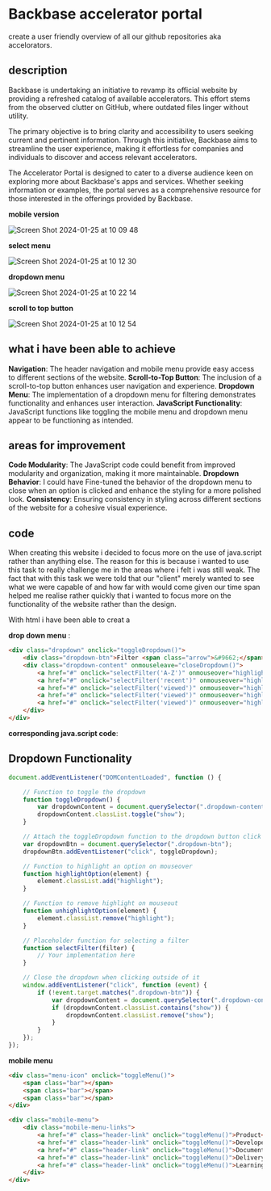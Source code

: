 # Backbase accelerator portal
create a user friendly overview of all our github repositories aka accelorators.

## description

Backbase is undertaking an initiative to revamp its official website by providing a refreshed catalog of available accelerators. This effort stems from the observed clutter on GitHub, where outdated files linger without utility.

The primary objective is to bring clarity and accessibility to users seeking current and pertinent information. Through this initiative, Backbase aims to streamline the user experience, making it effortless for companies and individuals to discover and access relevant accelerators.

The Accelerator Portal is designed to cater to a diverse audience keen on exploring more about Backbase's apps and services. Whether seeking information or examples, the portal serves as a comprehensive resource for those interested in the offerings provided by Backbase.


**mobile version**


![Screen Shot 2024-01-25 at 10 09 48](https://github.com/rileyesther/the-startup-responsive-interactieve-website/assets/144009597/85556023-f3a7-4314-a607-ce973e15da48)

**select menu**


![Screen Shot 2024-01-25 at 10 12 30](https://github.com/rileyesther/the-startup-responsive-interactieve-website/assets/144009597/47e4bb91-4307-4bc7-8124-a29fa81fe46e)

**dropdown menu**

![Screen Shot 2024-01-25 at 10 22 14](https://github.com/rileyesther/the-startup-responsive-interactieve-website/assets/144009597/51915af1-3148-4337-9f7b-e995e3a30bcc)


**scroll to top button**


![Screen Shot 2024-01-25 at 10 12 54](https://github.com/rileyesther/the-startup-responsive-interactieve-website/assets/144009597/7e700a1f-47fe-46ae-a086-939645b5ace1)

## what i have been able to achieve 

**Navigation**: The header navigation and mobile menu provide easy access to different sections of the website.
**Scroll-to-Top Button**: The inclusion of a scroll-to-top button enhances user navigation and experience.
**Dropdown Menu**: The implementation of a dropdown menu for filtering demonstrates functionality and enhances user interaction.
**JavaScript Functionality**: JavaScript functions like toggling the mobile menu and dropdown menu appear to be functioning as intended.

## areas for improvement 

**Code Modularity**: The JavaScript code could benefit from improved modularity and organization, making it more maintainable.
**Dropdown Behavior**: I could have Fine-tuned the behavior of the dropdown menu to close when an option is clicked and enhance the styling for a more polished look.
**Consistency**: Ensuring consistency in styling across different sections of the website for a cohesive visual experience.

## code 

When creating this website i decided to focus more on the use of java.script rather than anything else. The reason for this is because i wanted to use this task to really challenge me in the areas where i felt i was still weak. The fact that with this task we were told that our "client" merely wanted to see what we were capable of and how far with would come given our time span helped me realise rather quickly that i wanted to focus more on the functionality of the website rather than the design.

With html i have been able to creat a 

**drop down menu** :



```html
<div class="dropdown" onclick="toggleDropdown()">
    <div class="dropdown-btn">Filter <span class="arrow">&#9662;</span></div>
    <div class="dropdown-content" onmouseleave="closeDropdown()">
        <a href="#" onclick="selectFilter('A-Z')" onmouseover="highlightOption(this)" onmouseout="unhighlightOption(this)">Digital Banking</a>
        <a href="#" onclick="selectFilter('recent')" onmouseover="highlightOption(this)" onmouseout="unhighlightOption(this)">Digital Onboarding</a>
        <a href="#" onclick="selectFilter('viewed')" onmouseover="highlightOption(this)" onmouseout="unhighlightOption(this)">Digital Lending</a>
        <a href="#" onclick="selectFilter('viewed')" onmouseover="highlightOption(this)" onmouseout="unhighlightOption(this)">Digital Assist</a>
        <a href="#" onclick="selectFilter('viewed')" onmouseover="highlightOption(this)" onmouseout="unhighlightOption(this)">Digital Engage</a>
    </div>
</div>
```
**corresponding java.script code**:

## Dropdown Functionality

```javascript
document.addEventListener("DOMContentLoaded", function () {

    // Function to toggle the dropdown
    function toggleDropdown() {
        var dropdownContent = document.querySelector(".dropdown-content");
        dropdownContent.classList.toggle("show");
    }

    // Attach the toggleDropdown function to the dropdown button click event
    var dropdownBtn = document.querySelector(".dropdown-btn");
    dropdownBtn.addEventListener("click", toggleDropdown);

    // Function to highlight an option on mouseover
    function highlightOption(element) {
        element.classList.add("highlight");
    }

    // Function to remove highlight on mouseout
    function unhighlightOption(element) {
        element.classList.remove("highlight");
    }

    // Placeholder function for selecting a filter
    function selectFilter(filter) {
        // Your implementation here
    }

    // Close the dropdown when clicking outside of it
    window.addEventListener("click", function (event) {
        if (!event.target.matches(".dropdown-btn")) {
            var dropdownContent = document.querySelector(".dropdown-content");
            if (dropdownContent.classList.contains("show")) {
                dropdownContent.classList.remove("show");
            }
        }
    });
});
```


 **mobile menu**

```html
<div class="menu-icon" onclick="toggleMenu()">
    <span class="bar"></span>
    <span class="bar"></span>
    <span class="bar"></span>
</div>

<div class="mobile-menu">
    <div class="mobile-menu-links">
        <a href="#" class="header-link" onclick="toggleMenu()">Product</a>
        <a href="#" class="header-link" onclick="toggleMenu()">Developers</a>
        <a href="#" class="header-link" onclick="toggleMenu()">Documentation</a>
        <a href="#" class="header-link" onclick="toggleMenu()">Delivery</a>
        <a href="#" class="header-link" onclick="toggleMenu()">Learning</a>
    </div>
</div>


